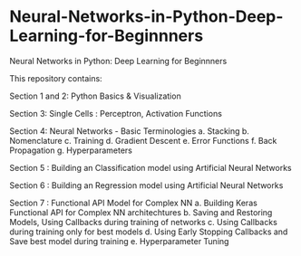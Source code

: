 # Neural-Networks-in-Python-Deep-Learning-for-Beginnners
Neural Networks in Python: Deep Learning for Beginnners

This repository contains:

Section 1 and  2: Python Basics & Visualization

Section 3: Single Cells :  Perceptron, Activation Functions

Section 4: Neural Networks - Basic Terminologies 
          a. Stacking
          b. Nomenclature
          c. Training
          d. Gradient Descent
          e. Error Functions
          f. Back Propagation
          g. Hyperparameters

Section 5 : Building an Classification model using Artificial Neural Networks

Section 6 : Building an Regression model using Artificial Neural Networks

Section 7 : Functional API Model for Complex NN 
          a. Building Keras Functional API for Complex NN architechtures
          b. Saving and Restoring Models, Using Callbacks during training of networks
          c. Using Callbacks during training only for best models
          d. Using Early Stopping Callbacks and Save best model during training
          e. Hyperparameter Tuning
          

